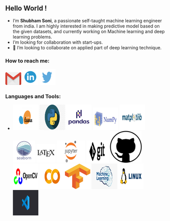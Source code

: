 ## Hello World !
- I’m **Shubham Soni**, a passionate self-taught machine learning engineer from india. I am highly interested in making predictive model based on the given datasets, and currently working on Machine learning and deep learning problems.
-   I’m looking for collaboration with start-ups.
- 💞️ I’m looking to collaborate on applied part of deep learning technique.
### How to reach me:
[<img src="https://github.com/Shubham007-web/Logos/blob/main/gmail.png" width="50" height="40">](shubham.soni9044@gmail.com) [<img src="https://github.com/Shubham007-web/Logos/blob/main/linkindin.png" width="50" height="50">](https://www.linkedin.com/in/shubham-kumar-soni-320b331b0/)
[<img src="https://github.com/Shubham007-web/Logos/blob/main/twitter.jpg" width="50" height="50">](https://twitter.com/Shubham74347618)

### Languages and Tools:
- <img src="https://github.com/Shubham007-web/Logos/blob/main/scikit-learn.png" width="80" height="80"> <img src="https://github.com/Shubham007-web/Logos/blob/main/python.png" width="80" height="80">
<img src="https://github.com/Shubham007-web/Logos/blob/main/pandas.png" width="80" height="80"> <img src="https://github.com/Shubham007-web/Logos/blob/main/numpy.jpeg" width="80" height="70">  <img src="https://github.com/Shubham007-web/Logos/blob/main/matplotlib.jpeg" width="80" height="80">  <img src="https://github.com/Shubham007-web/Logos/blob/main/seaborn.png" width="70" height="70">   <img src="https://github.com/Shubham007-web/Logos/blob/main/latex.png" width="60" height="60">  <img src="https://github.com/Shubham007-web/Logos/blob/main/jupter_notebook.png" width="90" height="70">   <img src="https://github.com/Shubham007-web/Logos/blob/main/git.png" width="70" height="70">  <img src="https://github.com/Shubham007-web/Logos/blob/main/github.png" width="100" height="100">   <img src="https://github.com/Shubham007-web/Logos/blob/main/opencv.png" width="80" height="80">  <img src="https://github.com/Shubham007-web/Logos/blob/main/colab.png" width="80" height="80"><img src="https://github.com/Shubham007-web/Logos/blob/main/tensor.png" width="80" height="80"> <img src="https://github.com/Shubham007-web/Logos/blob/main/machine_learning.png" width="80" height="80">  <img src="https://github.com/Shubham007-web/Logos/blob/main/linux.png" width="80" height="80">  <img src="https://github.com/Shubham007-web/Logos/blob/main/vscode.png" width="80" height="80"> 
